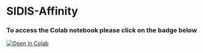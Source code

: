 # SIDIS-Affinity

### To access the Colab notebook please click on the badge below

[![Open In Colab](https://colab.research.google.com/assets/colab-badge.svg)](https://colab.research.google.com/drive/1J8P8YF2uBUELVEDCNzW7oh8_l8EB0jhX#scrollTo=L40sf5a3a9YF)
